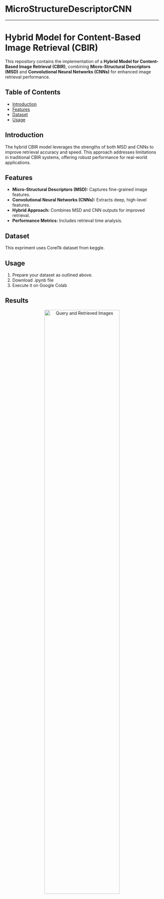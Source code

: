 # MicroStructureDescriptorCNN
---

# Hybrid Model for Content-Based Image Retrieval (CBIR)

This repository contains the implementation of a **Hybrid Model for Content-Based Image Retrieval (CBIR)**, combining **Micro-Structural Descriptors (MSD)** and **Convolutional Neural Networks (CNNs)** for enhanced image retrieval performance.

## Table of Contents

- [Introduction](#introduction)
- [Features](#features)
- [Dataset](#dataset)
- [Usage](#usage)

## Introduction

The hybrid CBIR model leverages the strengths of both MSD and CNNs to improve retrieval accuracy and speed. This approach addresses limitations in traditional CBIR systems, offering robust performance for real-world applications.

## Features

- **Micro-Structural Descriptors (MSD):** Captures fine-grained image features.
- **Convolutional Neural Networks (CNNs):** Extracts deep, high-level features.
- **Hybrid Approach:** Combines MSD and CNN outputs for improved retrieval.
- **Performance Metrics:** Includes retrieval time analysis.

## Dataset
This expriment uses Corel1k dataset from keggle.

## Usage

1. Prepare your dataset as outlined above.
2. Download .ipynb file
3. Execute it on Google Colab

## Results
<p align="center"> <img src="download(09).png" alt="Query and Retrieved Images" width="70%"> </p>


